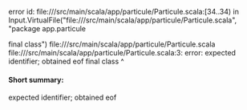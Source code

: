 error id: file://<WORKSPACE>/src/main/scala/app/particule/Particule.scala:[34..34) in Input.VirtualFile("file://<WORKSPACE>/src/main/scala/app/particule/Particule.scala", "package app.particule

final class")
file://<WORKSPACE>/src/main/scala/app/particule/Particule.scala
file://<WORKSPACE>/src/main/scala/app/particule/Particule.scala:3: error: expected identifier; obtained eof
final class
           ^
#### Short summary: 

expected identifier; obtained eof